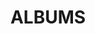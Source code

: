 ---
layout: album_gallery
resource: instagram
title: "ALBUMS"
description: "archive"
active: gallery
header-img: "img/gallery-bg.jpg"
images:

- image_path: /iamhaiiii/1/20240901_174400_457740975_1157583562002529_2940580151970933681_n.jpg
  gallery-folder: /gallery/iamhaiiii/1/
  gallery-name: 1
  gallery-date: March 2025
- image_path: /iamhaiiii/10/20240826_213146_457130111_425751270508480_1323392236122732240_n.jpg
  gallery-folder: /gallery/iamhaiiii/10/
  gallery-name: 10
  gallery-date: March 2025
- image_path: /iamhaiiii/11/20230417_160008_328711589_969506647427485_8713315709457169436_n.jpg
  gallery-folder: /gallery/iamhaiiii/11/
  gallery-name: 11
  gallery-date: March 2025
- image_path: /iamhaiiii/2/20241012_232855_462934916_2486918911511472_2994880019891190160_n.jpg
  gallery-folder: /gallery/iamhaiiii/2/
  gallery-name: 2
  gallery-date: March 2025
- image_path: /iamhaiiii/3/20241110_173314_466467996_1238938683992984_7035270590552548337_n.jpg
  gallery-folder: /gallery/iamhaiiii/3/
  gallery-name: 3
  gallery-date: March 2025
- image_path: /iamhaiiii/4/20241124_193312_468171354_595009283097878_870455318140872891_n.jpg
  gallery-folder: /gallery/iamhaiiii/4/
  gallery-name: 4
  gallery-date: March 2025
- image_path: /iamhaiiii/5/20250117_162733_474111604_18327727999089746_1078427543991966483_n.jpg
  gallery-folder: /gallery/iamhaiiii/5/
  gallery-name: 5
  gallery-date: March 2025
- image_path: /iamhaiiii/6/20250227_230646_482120189_18332459194089746_7187591486806084708_n.jpg
  gallery-folder: /gallery/iamhaiiii/6/
  gallery-name: 6
  gallery-date: March 2025
- image_path: /iamhaiiii/7/20230909_233039_376209972_621310879884452_1313418793478843290_n.jpg
  gallery-folder: /gallery/iamhaiiii/7/
  gallery-name: 7
  gallery-date: March 2025
- image_path: /iamhaiiii/8/20241112_230015_466799707_534004862930133_1975402109316178963_n.jpg
  gallery-folder: /gallery/iamhaiiii/8/
  gallery-name: 8
  gallery-date: March 2025
- image_path: /iamhaiiii/9/20240906_201003_458455650_1572235516838964_7792728023350104674_n.jpg
  gallery-folder: /gallery/iamhaiiii/9/
  gallery-name: 9
  gallery-date: March 2025
- image_path: /iamhaiiii/sm/20240406_141259_435564901_972180481222448_1977810910571176160_n.jpg
  gallery-folder: /gallery/iamhaiiii/sm/
  gallery-name: sm
  gallery-date: March 2025
---